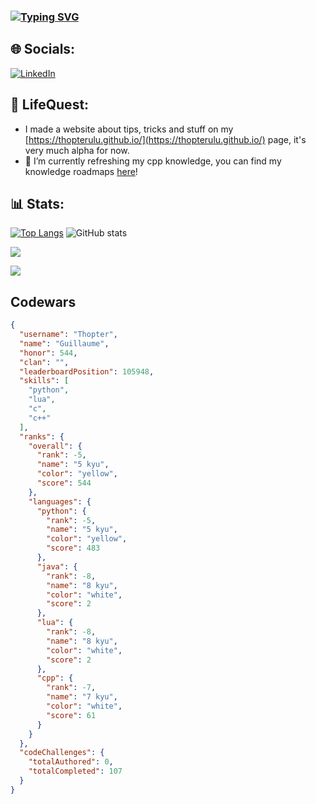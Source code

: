 ### [![Typing SVG](https://readme-typing-svg.demolab.com?font=Fira+code&pause=1000&width=435&lines=Hi+there+%F0%9F%91%8B;Developping+stuff.....;Playing+video+games....;Loosing+money+on+pieces+of+cardboard)](https://git.io/typing-svg)

## 🌐 Socials:
[![LinkedIn](https://img.shields.io/badge/LinkedIn-%230077B5.svg?logo=linkedin&logoColor=white)](https://www.linkedin.com/in/guillaumekgrs/)

## 🌱 LifeQuest:
- I made a website about tips, tricks and stuff on my [https://thopterulu.github.io/](https://thopterulu.github.io/) page, it's very much alpha for now.
- 🌱 I’m currently refreshing my cpp knowledge, you can find my knowledge roadmaps [here](https://github.com/Thopterulu/Personnal_Roadmap)!


## 📊 Stats:
[![Top Langs](https://github-readme-stats.vercel.app/api/top-langs/?username=thopterulu&layout=donut)](https://github.com/anuraghazra/github-readme-stats) ![GitHub stats](https://github-readme-stats.vercel.app/api?username=thopterulu\&rank_icon=github)

<a href="https://www.codewars.com/users/Thopter">![](https://www.codewars.com/users/Thopter/badges/large)</a>

<a href="https://www.codewars.com/users/Thopter">![](https://www.codewars.com/api/v1/users/Thopter)</a>
## Codewars
```json
{
  "username": "Thopter",
  "name": "Guillaume",
  "honor": 544,
  "clan": "",
  "leaderboardPosition": 105948,
  "skills": [
    "python",
    "lua",
    "c",
    "c++"
  ],
  "ranks": {
    "overall": {
      "rank": -5,
      "name": "5 kyu",
      "color": "yellow",
      "score": 544
    },
    "languages": {
      "python": {
        "rank": -5,
        "name": "5 kyu",
        "color": "yellow",
        "score": 483
      },
      "java": {
        "rank": -8,
        "name": "8 kyu",
        "color": "white",
        "score": 2
      },
      "lua": {
        "rank": -8,
        "name": "8 kyu",
        "color": "white",
        "score": 2
      },
      "cpp": {
        "rank": -7,
        "name": "7 kyu",
        "color": "white",
        "score": 61
      }
    }
  },
  "codeChallenges": {
    "totalAuthored": 0,
    "totalCompleted": 107
  }
}

```
